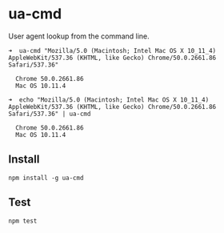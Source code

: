 # ua-cmd

User agent lookup from the command line.

    ➜  ua-cmd "Mozilla/5.0 (Macintosh; Intel Mac OS X 10_11_4) AppleWebKit/537.36 (KHTML, like Gecko) Chrome/50.0.2661.86 Safari/537.36"

      Chrome 50.0.2661.86
      Mac OS 10.11.4

    ➜  echo "Mozilla/5.0 (Macintosh; Intel Mac OS X 10_11_4) AppleWebKit/537.36 (KHTML, like Gecko) Chrome/50.0.2661.86 Safari/537.36" | ua-cmd

      Chrome 50.0.2661.86
      Mac OS 10.11.4

## Install

    npm install -g ua-cmd

## Test

    npm test
